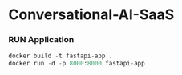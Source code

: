 # Conversational-AI-SaaS

### RUN Application
```python
docker build -t fastapi-app .
docker run -d -p 8000:8000 fastapi-app
```